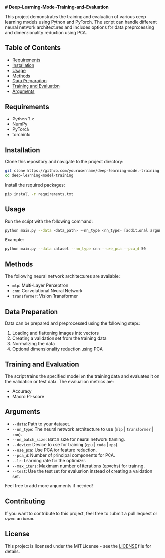 **# Deep-Learning-Model-Training-and-Evaluation**

This project demonstrates the training and evaluation of various deep learning models using Python and PyTorch. The script can handle different neural network architectures and includes options for data preprocessing and dimensionality reduction using PCA.

## Table of Contents

- [Requirements](#requirements)
- [Installation](#installation)
- [Usage](#usage)
- [Methods](#methods)
- [Data Preparation](#data-preparation)
- [Training and Evaluation](#training-and-evaluation)
- [Arguments](#arguments)

## Requirements

- Python 3.x
- NumPy
- PyTorch
- torchinfo

## Installation

Clone this repository and navigate to the project directory:

```bash
git clone https://github.com/yourusername/deep-learning-model-training.git
cd deep-learning-model-training
```

Install the required packages:

```bash
pip install -r requirements.txt
```

## Usage

Run the script with the following command:

```bash
python main.py --data <data_path> --nn_type <nn_type> [additional arguments]
```

Example:

```bash
python main.py --data dataset --nn_type cnn --use_pca --pca_d 50
```

## Methods

The following neural network architectures are available:

- `mlp`: Multi-Layer Perceptron
- `cnn`: Convolutional Neural Network
- `transformer`: Vision Transformer

## Data Preparation

Data can be prepared and preprocessed using the following steps:

1. Loading and flattening images into vectors
2. Creating a validation set from the training data
3. Normalizing the data
4. Optional dimensionality reduction using PCA

## Training and Evaluation

The script trains the specified model on the training data and evaluates it on the validation or test data. The evaluation metrics are:

- Accuracy
- Macro F1-score

## Arguments

- `--data`: Path to your dataset.
- `--nn_type`: The neural network architecture to use (`mlp` | `transformer` | `cnn`).
- `--nn_batch_size`: Batch size for neural network training.
- `--device`: Device to use for training (`cpu` | `cuda` | `mps`).
- `--use_pca`: Use PCA for feature reduction.
- `--pca_d`: Number of principal components for PCA.
- `--lr`: Learning rate for the optimizer.
- `--max_iters`: Maximum number of iterations (epochs) for training.
- `--test`: Use the test set for evaluation instead of creating a validation set.

Feel free to add more arguments if needed!

## Contributing

If you want to contribute to this project, feel free to submit a pull request or open an issue.

## License

This project is licensed under the MIT License - see the [LICENSE](LICENSE) file for details.
